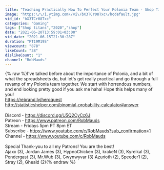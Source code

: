 ```yaml
---
title: "Teaching Practically How To Perfect Your Polonia Team - Shop Titans"
image: "https:\/\/i.ytimg.com\/vi\/bX3TCr08Txc\/hqdefault.jpg"
vid_id: "bX3TCr08Txc"
categories: "Gaming"
tags: ["Shop titans","2020","shop"]
date: "2021-06-20T13:59:01+03:00"
vid_date: "2021-06-15T21:30:28Z"
duration: "PT19M19S"
viewcount: "878"
likeCount: "38"
dislikeCount: "1"
channel: "RobMauds"
---
```

{% raw %}I've talked before about the importance of Polonia, and a bit of what the spreadsheets do, but let's get really practical and go through a full revamp of my Polonia team together. We start with horrendous numbers, and end looking pretty good if you ask me haha! Hope this helps many of you!<br /><a rel="nofollow" target="blank" href="https://rebrand.ly/heroquest">https://rebrand.ly/heroquest</a><br /><a rel="nofollow" target="blank" href="http://statisticshelper.com/binomial-probability-calculator#answer">http://statisticshelper.com/binomial-probability-calculator#answer</a><br /><br />Discord - <a rel="nofollow" target="blank" href="https://discord.gg/U5Q2CyCc6J">https://discord.gg/U5Q2CyCc6J</a> <br />Patreon - <a rel="nofollow" target="blank" href="https://www.patreon.com/RobMauds">https://www.patreon.com/RobMauds</a><br />Stream - Fridays 5pm PT 8pm ET<br />Subscribe - <a rel="nofollow" target="blank" href="https://www.youtube.com/c/RobMauds?sub_confirmation=1">https://www.youtube.com/c/RobMauds?sub_confirmation=1</a><br />Channel - <a rel="nofollow" target="blank" href="https://www.youtube.com/c/RobMauds">https://www.youtube.com/c/RobMauds</a><br /><br />Special Thank-you to all my Patrons! You are the best! <br />Ajaxx (3), Jordan James (3), HypnoChicken (3), krakeN (3), Kyreikal (3), Pendergast (3), Mr.Wub (3), Gwynwyvar (3) Azurioth (2), Speeder1 (2), Stray (2), Gheald (2){% endraw %}

